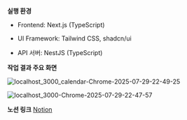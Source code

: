 **실행 환경**

- Frontend: Next.js (TypeScript)

- UI Framework: Tailwind CSS, shadcn/ui

- API 서버: NestJS (TypeScript)



**작업 결과 주요 화면**


![localhost_3000_calendar-Chrome-2025-07-29-22-49-25](https://github.com/user-attachments/assets/5f04ae75-d832-4305-a611-43b85c709f44)


![localhost_3000-Chrome-2025-07-29-22-47-57](https://github.com/user-attachments/assets/1a774dbf-bf26-4139-8063-7fca58bb36fa)


**노션 링크**
[Notion](https://www.notion.so/23ed17da2e6180a99412eb94531e43ab)
